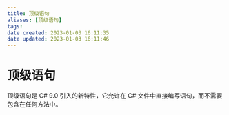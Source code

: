 ```yaml
---
title: 顶级语句
aliases: [顶级语句]
tags:
date created: 2023-01-03 16:11:35
date updated: 2023-01-03 16:11:46
---
```


# 顶级语句

顶级语句是 C# 9.0 引入的新特性，它允许在 C# 文件中直接编写语句，而不需要包含在任何方法中。
